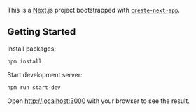 This is a [Next.js](https://nextjs.org/) project bootstrapped with [`create-next-app`](https://github.com/vercel/next.js/tree/canary/packages/create-next-app).

## Getting Started
Install packages:

```bash
npm install
```

Start development server:

```bash
npm run start-dev
```

Open [http://localhost:3000](http://localhost:3000) with your browser to see the result.
